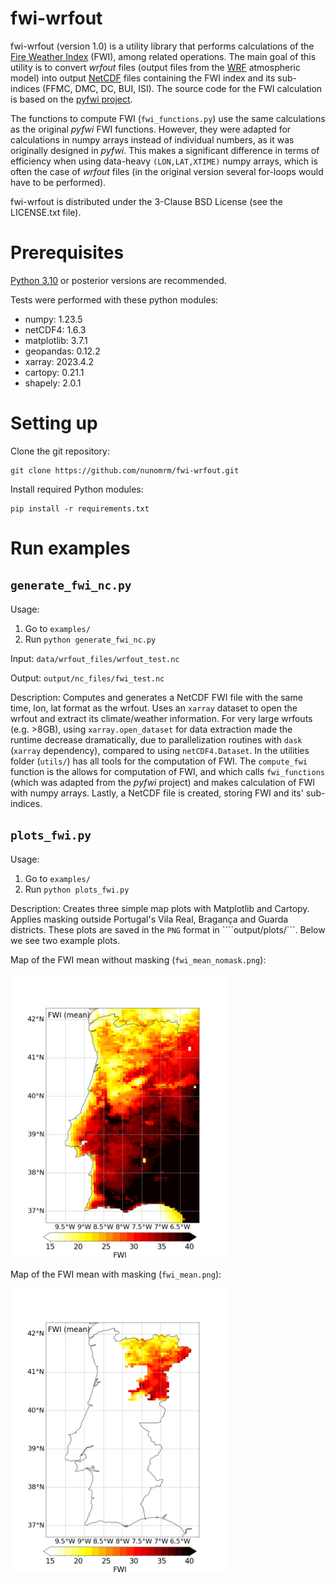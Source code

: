 # fwi-wrfout

fwi-wrfout (version 1.0) is a utility library that performs calculations of the [Fire Weather Index](https://cwfis.cfs.nrcan.gc.ca/background/summary/fwi) (FWI), among related operations. The main goal of this utility is to convert *wrfout* files (output files from the [WRF](https://www.mmm.ucar.edu/models/wrf) atmospheric model) into output [NetCDF](https://www.unidata.ucar.edu/software/netcdf/) files containing the FWI index and its sub-indices (FFMC, DMC, DC, BUI, ISI). The source code for the FWI calculation is based on the [pyfwi project](https://code.google.com/archive/p/pyfwi/). 

The functions to compute FWI (```fwi_functions.py```) use the same calculations as the original *pyfwi* FWI functions. However, they were adapted for calculations in numpy arrays instead of individual numbers, as it was originally designed in *pyfwi*. This makes a significant difference in terms of efficiency when using data-heavy ```(LON,LAT,XTIME)``` numpy arrays, which is often the case of *wrfout* files (in the original version several for-loops would have to be performed).

fwi-wrfout is distributed under the 3-Clause BSD License (see the LICENSE.txt file).

# Prerequisites

[Python 3.10](https://www.python.org/downloads/release/python-3100/) or posterior versions are recommended.

Tests were performed with these python modules:
* numpy: 1.23.5 
* netCDF4: 1.6.3 
* matplotlib: 3.7.1 
* geopandas: 0.12.2 
* xarray: 2023.4.2 
* cartopy: 0.21.1 
* shapely: 2.0.1 

# Setting up

Clone the git repository:
```
git clone https://github.com/nunomrm/fwi-wrfout.git
```
Install required Python modules:
```
pip install -r requirements.txt
```

# Run examples
## ```generate_fwi_nc.py```
Usage:
1. Go to ```examples/```
2. Run ```python generate_fwi_nc.py```

Input: ```data/wrfout_files/wrfout_test.nc```

Output: ```output/nc_files/fwi_test.nc```

Description: Computes and generates a NetCDF FWI file with the same time, lon, lat format as the wrfout. Uses an ```xarray``` dataset to open the wrfout and extract its climate/weather information. For very large wrfouts (e.g. >8GB), using ```xarray.open_dataset``` for data extraction made the runtime decrease dramatically, due to parallelization routines with ```dask``` (```xarray``` dependency), compared to using ```netCDF4.Dataset```. In the utilities folder (```utils/```) has all tools for the computation of FWI. The ```compute_fwi``` function is the allows for computation of FWI, and which calls ```fwi_functions``` (which was adapted from the *pyfwi* project) and makes calculation of FWI with numpy arrays. Lastly, a NetCDF file is created, storing FWI and its' sub-indices.

## ```plots_fwi.py```
Usage:
1. Go to ```examples/```
2. Run ```python plots_fwi.py```

Description: Creates three simple map plots with Matplotlib and Cartopy. Applies masking outside Portugal's Vila Real, Bragança and Guarda districts. These plots are saved in the ```PNG``` format in ````output/plots/```. Below we see two example plots.

Map of the FWI mean without masking (```fwi_mean_nomask.png```):

<img src="https://github.com/nunomrm/fwi-wrfout/blob/main/output/plots/fwi_mean_nomask.png" width="350"/>

Map of the FWI mean with masking (```fwi_mean.png```):

<img src="https://github.com/nunomrm/fwi-wrfout/blob/main/output/plots/fwi_mean.png" width="350"/>

